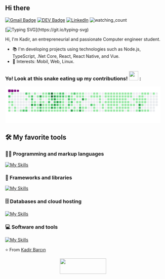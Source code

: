 ## Hi there
[![Gmail Badge](https://img.shields.io/badge/-Gmail-c14438?style=flat-square&logo=Gmail&logoColor=white&link=mailto:contact@kadirbarcin.net)](mailto:contact@kadirbarcin.net)
[![DEV Badge](https://img.shields.io/badge/-DEV.to-000?style=flat-square&logo=dev.to&logoColor=white&link=https://dev.to/cruznadin)](https://dev.to/cruznadin)
<a href="https://linkedin.com/in/kadir-barcin/" target="_blank"><img src="https://img.shields.io/badge/LinkedIn-%230077B5.svg?&style=flat-square&logo=linkedin&logoColor=white" alt="LinkedIn"></a>
<img src="https://komarev.com/ghpvc/?username=CruzNadin&color=brightgreen" alt="watching_count" />

[![Typing SVG](https://readme-typing-svg.herokuapp.com/?lines=I+am+Kadir;Welcome+to+my+github+profile.)](https://git.io/typing-svg)

Hi, I'm Kadir, an entrepreneurial and passionate Computer engineer student.

- :books: I'm developing projects using technologies such as Node.js, TypeScript, .Net Core, React, React Native, and Vue.
- :pushpin: Interests: Mobil, Web, Linux.

### Yo! Look at this snake eating up my contributions! <img src= "https://c.tenor.com/BczFoyx41WoAAAAj/swallowed-the-mighty-ones.gif" width= "30" height= "30">  :
  
![snake gif](https://raw.githubusercontent.com/CruzNadin/cruznadin/main/github-contribution-grid-snake.gif)

## 🛠️ My favorite tools

### 👨‍💻 Programming and markup languages
[![My Skills](https://skillicons.dev/icons?i=ts,js,nodejs,react,vue,next,html,css,tailwind,swift,androidstudio,kotlin,go,deno)](https://github.com/CruzNadin)

### 🧰 Frameworks and libraries
[![My Skills](https://skillicons.dev/icons?i=react,electron,express,arduino,webpack,vite,bootstrap,materialui,docker,github,jest,jquery,kafka,wordpress,electron)]([https://skillicons.dev](https://github.com/CruzNadin))

### 🗄️ Databases and cloud hosting
[![My Skills](https://skillicons.dev/icons?i=aws,gcp,netlify,azure,heroku,vercel,postgres,sqlite,mysql,mongodb)](https://github.com/CruzNadin)

### 💻 Software and tools
[![My Skills](https://skillicons.dev/icons?i=vscode,visualstudio,androidstudio,linux,atom,codepen,postman,xd,figma,stackoverflow)](https://github.com/CruzNadin)

⭐️ From [Kadir Barcın](https://github.com/CruzNadin)

<p align="center">
  <picture>
    <source srcset="https://kadirbarcin.net/imza-dark.png" media="(prefers-color-scheme: light)">
    <source srcset="https://kadirbarcin.net/imza-light.png" media="(prefers-color-scheme: dark)">
    <img src="https://kadirbarcin.net/imza-light.png" width="150" height="50" style="max-width: 100%; display: block; margin: 0 auto;">
  </picture>
</p>
